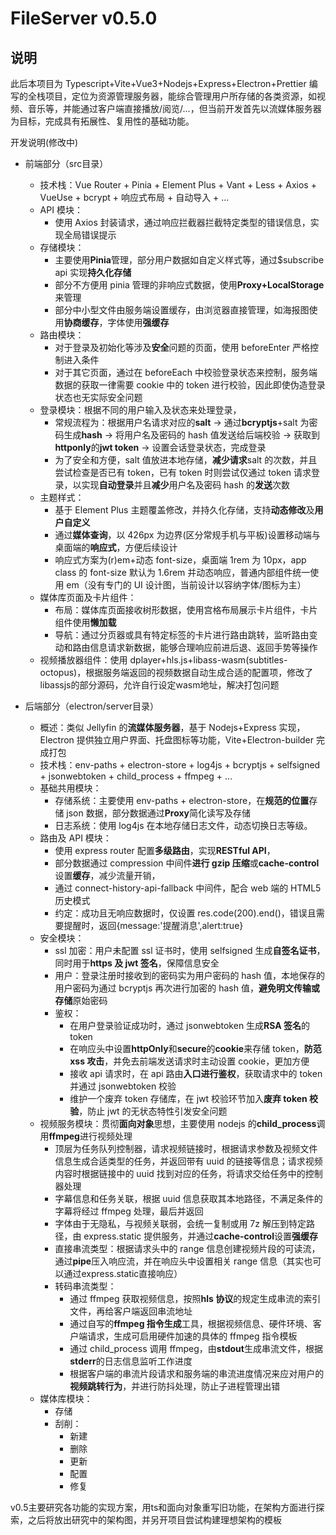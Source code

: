 # FileServer v0.5.0

## 说明

 此后本项目为 Typescript+Vite+Vue3+Nodejs+Express+Electron+Prettier 编写的全栈项目，定位为资源管理服务器，能综合管理用户所存储的各类资源，如视频、音乐等，并能通过客户端直接播放/阅览/...，但当前开发首先以流媒体服务器为目标，完成具有拓展性、复用性的基础功能。

开发说明(修改中)

- 前端部分（src目录）
  -   技术栈：Vue Router + Pinia + Element Plus + Vant + Less + Axios + VueUse + bcrypt + 响应式布局 + 自动导入 + ...
  -   API 模块：
      -   使用 Axios 封装请求，通过响应拦截器拦截特定类型的错误信息，实现全局错误提示
  -   存储模块：
      -   主要使用**Pinia**管理，部分用户数据如自定义样式等，通过$subscribe api 实现**持久化存储**
      -   部分不方便用 pinia 管理的非响应式数据，使用**Proxy+LocalStorage**来管理
      -   部分中小型文件由服务端设置缓存，由浏览器直接管理，如海报图使用**协商缓存**，字体使用**强缓存**
  -   路由模块：
      -   对于登录及初始化等涉及**安全**问题的页面，使用 beforeEnter 严格控制进入条件
      -   对于其它页面，通过在 beforeEach 中校验登录状态来控制，服务端数据的获取一律需要 cookie 中的 token 进行校验，因此即使伪造登录状态也无实际安全问题
  -   登录模块：根据不同的用户输入及状态来处理登录，
      -   常规流程为：根据用户名请求对应的**salt** -> 通过**bcryptjs**+salt 为密码生成**hash** -> 将用户名及密码的 hash 值发送给后端校验 -> 获取到**httponly**的**jwt token** -> 设置会话登录状态，完成登录
      -   为了安全和方便，salt 值放进本地存储，**减少请求**salt 的次数，并且尝试检查是否已有 token，已有 token 时则尝试仅通过 token 请求登录，以实现**自动登录**并且**减少**用户名及密码 hash 的**发送**次数
  -   主题样式：
      -   基于 Element Plus 主题覆盖修改，并持久化存储，支持**动态修改**及**用户自定义**
      -   通过**媒体查询**，以 426px 为边界(区分常规手机与平板)设置移动端与桌面端的**响应式**，方便后续设计
      -   响应式方案为(r)em+动态 font-size，桌面端 1rem 为 10px，app class 的 font-size 默认为 1.6rem 并动态响应，普通内部组件统一使用 em（没有专门的 UI 设计图，当前设计以容纳字体/图标为主）
  -   媒体库页面及卡片组件：
      -   布局：媒体库页面接收树形数据，使用宫格布局展示卡片组件，卡片组件使用**懒加载**
      -   导航：通过分页器或具有特定标签的卡片进行路由跳转，监听路由变动和路由信息请求新数据，能够合理响应前进后退、返回手势等操作
  -   视频播放器组件：使用 dplayer+hls.js+libass-wasm(subtitles-octopus)，根据服务端返回的视频数据自动生成合适的配置项，修改了 libassjs的部分源码，允许自行设定wasm地址，解决打包问题

-   后端部分（electron/server目录）

    -   概述：类似 Jellyfin 的**流媒体服务器**，基于 Nodejs+Express 实现，Electron 提供独立用户界面、托盘图标等功能，Vite+Electron-builder 完成打包
    -   技术栈：env-paths + electron-store + log4js + bcryptjs + selfsigned + jsonwebtoken + child_process + ffmpeg + ...
    -   基础共用模块：
        -   存储系统：主要使用 env-paths + electron-store，在**规范的位置**存储 json 数据，部分数据通过**Proxy**简化读写及存储
        -   日志系统：使用 log4js 在本地存储日志文件，动态切换日志等级。
    -   路由及 API 模块：
        -   使用 express router 配置**多级路由**，实现**RESTful API**，
        -   部分数据通过 compression 中间件**进行 gzip 压缩**或**cache-control**设置**缓存**，减少流量开销，
        -   通过 connect-history-api-fallback 中间件，配合 web 端的 HTML5 历史模式
        -   约定：成功且无响应数据时，仅设置 res.code(200).end()，错误且需要提醒时，返回{message:'提醒消息',alert:true}
    -   安全模块：
        -   ssl 加密：用户未配置 ssl 证书时，使用 selfsigned 生成**自签名证书**，同时用于**https 及 jwt 签名**，保障信息安全
        -   用户：登录注册时接收到的密码实为用户密码的 hash 值，本地保存的用户密码为通过 bcryptjs 再次进行加密的 hash 值，**避免明文传输或存储**原始密码
        -   鉴权：
            -   在用户登录验证成功时，通过 jsonwebtoken 生成**RSA 签名**的 token
            -   在响应头中设置**httpOnly**和**secure**的**cookie**来存储 token，**防范 xss 攻击**，并免去前端发送请求时主动设置 cookie，更加方便
            -   接收 api 请求时，在 api 路由**入口进行鉴权**，获取请求中的 token 并通过 jsonwebtoken 校验
            -   维护一个废弃 token 存储库，在 jwt 校验环节加入**废弃 token 校验**，防止 jwt 的无状态特性引发安全问题
    -   视频服务模块：贯彻**面向对象**思想，主要使用 nodejs 的**child_process**调用**ffmpeg**进行视频处理
        -   顶层为任务队列控制器，请求视频链接时，根据请求参数及视频文件信息生成合适类型的任务，并返回带有 uuid 的链接等信息；请求视频内容时根据链接中的 uuid 找到对应的任务，将请求交给任务中的控制器处理
        -   字幕信息和任务关联，根据 uuid 信息获取其本地路径，不满足条件的字幕将经过 ffmpeg 处理，最后并返回
        -   字体由于无隐私，与视频关联弱，会统一复制或用 7z 解压到特定路径，由 express.static 提供服务，并通过**cache-control**设置**强缓存**
        -   直接串流类型：根据请求头中的 range 信息创建视频片段的可读流，通过**pipe**压入响应流，并在响应头中设置相关 range 信息（其实也可以通过express.static直接响应）
        -   转码串流类型：
            -   通过 ffmpeg 获取视频信息，按照**hls 协议**的规定生成串流的索引文件，再给客户端返回串流地址
            -   通过自写的**ffmpeg 指令生成**工具，根据视频信息、硬件环境、客户端请求，生成可启用硬件加速的具体的 ffmpeg 指令模板
            -   通过 child_process 调用 ffmpeg，由**stdout**生成串流文件，根据**stderr**的日志信息监听工作进度
            -   根据客户端的串流片段请求和服务端的串流进度情况来应对用户的**视频跳转行为**，并进行防抖处理，防止子进程管理出错
    -   媒体库模块：
        -   存储
        -   刮削：
            -   新建
            -   删除
            -   更新
            -   配置
            -   修复



v0.5主要研究各功能的实现方案，用ts和面向对象重写旧功能，在架构方面进行探索，之后将放出研究中的架构图，并另开项目尝试构建理想架构的模板

